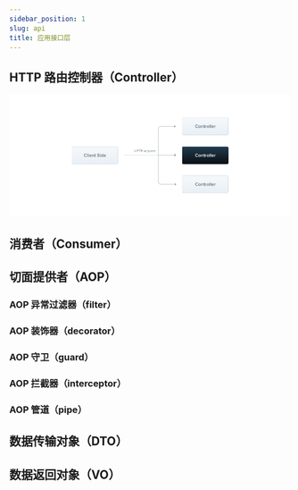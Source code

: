 ```yaml
---
sidebar_position: 1
slug: api
title: 应用接口层
---
```


## HTTP 路由控制器（Controller）

![](../../static/img/Controllers_1.png)

## 消费者（Consumer）

## 切面提供者（AOP）

### AOP 异常过滤器（filter）
### AOP 装饰器（decorator）
### AOP 守卫（guard）
### AOP 拦截器（interceptor）
### AOP 管道（pipe）

## 数据传输对象（DTO）

## 数据返回对象（VO）

